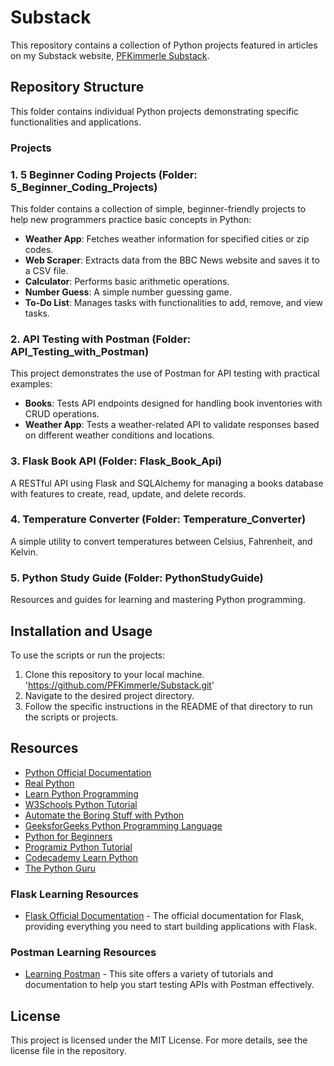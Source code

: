 # Substack
This repository contains a collection of Python projects featured in articles on my Substack website, [PFKimmerle Substack](https://pfkimmerle.substack.com/). 

## Repository Structure
This folder contains individual Python projects demonstrating specific functionalities and applications.

### Projects

### 1. 5 Beginner Coding Projects (Folder: 5_Beginner_Coding_Projects)
This folder contains a collection of simple, beginner-friendly projects to help new programmers practice basic concepts in Python:

- **Weather App**: Fetches weather information for specified cities or zip codes.
- **Web Scraper**: Extracts data from the BBC News website and saves it to a CSV file.
- **Calculator**: Performs basic arithmetic operations.
- **Number Guess**: A simple number guessing game.
- **To-Do List**: Manages tasks with functionalities to add, remove, and view tasks.

### 2. API Testing with Postman (Folder: API_Testing_with_Postman)
This project demonstrates the use of Postman for API testing with practical examples:

- **Books**: Tests API endpoints designed for handling book inventories with CRUD operations.
- **Weather App**: Tests a weather-related API to validate responses based on different weather conditions and locations.

### 3. Flask Book API (Folder: Flask_Book_Api)
A RESTful API using Flask and SQLAlchemy for managing a books database with features to create, read, update, and delete records.

### 4. Temperature Converter (Folder: Temperature_Converter)
A simple utility to convert temperatures between Celsius, Fahrenheit, and Kelvin.

### 5. Python Study Guide (Folder: PythonStudyGuide)
Resources and guides for learning and mastering Python programming.

## Installation and Usage
To use the scripts or run the projects: 
1. Clone this repository to your local machine. 'https://github.com/PFKimmerle/Substack.git'
2. Navigate to the desired project directory.
3. Follow the specific instructions in the README of that directory to run the scripts or projects.


## Resources
- [Python Official Documentation](https://docs.python.org/3/)
- [Real Python](https://realpython.com/)
- [Learn Python Programming](https://www.learnpython.org/)
- [W3Schools Python Tutorial](https://www.w3schools.com/python/)
- [Automate the Boring Stuff with Python](https://automatetheboringstuff.com/)
- [GeeksforGeeks Python Programming Language](https://www.geeksforgeeks.org/python-programming-language/)
- [Python for Beginners](https://www.pythonforbeginners.com/)
- [Programiz Python Tutorial](https://www.programiz.com/python-programming)
- [Codecademy Learn Python](https://www.codecademy.com/learn/learn-python-3)
- [The Python Guru](http://thepythonguru.com/)

### Flask Learning Resources
- [Flask Official Documentation](https://flask.palletsprojects.com/en/3.0.x/) - The official documentation for Flask, providing everything you need to start building applications with Flask.

### Postman Learning Resources
- [Learning Postman](https://learning.postman.com/) - This site offers a variety of tutorials and documentation to help you start testing APIs with Postman effectively.

## License
This project is licensed under the MIT License. For more details, see the license file in the repository.
